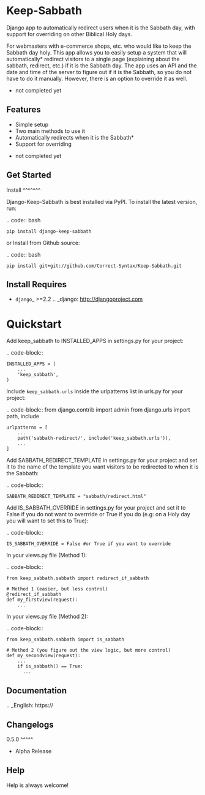 # Keep-Sabbath
Django app to automatically redirect users when it is the Sabbath day, with support for overriding on other Biblical Holy days.

For webmasters with e-commerce shops, etc. who would like to keep the Sabbath day holy. This app allows you to easily setup a system that will automatically* redirect visitors to a single page (explaining about the sabbath, redirect, etc.) if it is the Sabbath day. The app uses an API and the date and time of the server to figure out if it is the Sabbath, so you do not have to do it manually. However, there is an option to override it as well.

* not completed yet

Features
--------

-  Simple setup
-  Two main methods to use it
-  Automatically redirects when it is the Sabbath*
-  Support for overriding

* not completed yet

Get Started
-----------

Install
^^^^^^^

Django-Keep-Sabbath is best installed via PyPI. To install the latest version, run:

.. code:: bash

    pip install django-keep-sabbath

or Install from Github source:

.. code:: bash

    pip install git+git://github.com/Correct-Syntax/Keep-Sabbath.git

Install Requires 
----------------

-  `django`_ >=2.2
.. _django: http://djangoproject.com



Quickstart
==========

Add keep_sabbath to INSTALLED_APPS in settings.py for your project:

.. code-block::

    INSTALLED_APPS = (
        ...
        'keep_sabbath',
    )
    
Include ```keep_sabbath.urls``` inside the urlpatterns list in urls.py for your project:

.. code-block::
    from django.contrib import admin
    from django.urls import path, include

    urlpatterns = [
        ...
        path('sabbath-redirect/', include('keep_sabbath.urls')),
        ...
    ]


Add SABBATH_REDIRECT_TEMPLATE in settings.py for your project and set it to the name of the template you want visitors to be redirected to when it is the Sabbath:

.. code-block::

    SABBATH_REDIRECT_TEMPLATE = "sabbath/redirect.html"


Add IS_SABBATH_OVERRIDE in settings.py for your project and set it to False if you do not want to overrride or True if you do (e.g: on a Holy day you will want to set this to True):

.. code-block::

    IS_SABBATH_OVERRIDE = False #or True if you want to override

In your views.py file (Method 1):

.. code-block::

    from keep_sabbath.sabbath import redirect_if_sabbath

    # Method 1 (easier, but less control)
    @redirect_if_sabbath
    def my_firstview(request):
        ...

In your views.py file (Method 2):

.. code-block::
    
    from keep_sabbath.sabbath import is_sabbath

    # Method 2 (you figure out the view logic, but more control)
    def my_secondview(request):
        ...
        if is_sabbath() == True:
          ...


Documentation
-------------

.. _English: https://


Changelogs
-------------

0.5.0
^^^^^
    
- Alpha Release


Help
----

Help is always welcome!

